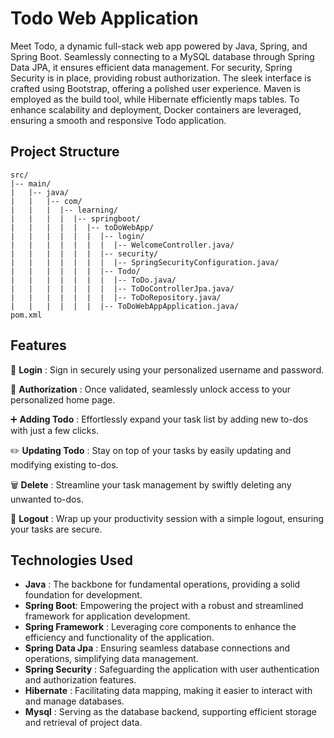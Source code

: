 # Todo Web Application
Meet Todo, a dynamic full-stack web app powered by Java, Spring, and Spring Boot. Seamlessly connecting to a MySQL database through Spring Data JPA, it ensures efficient data management. For security, Spring Security is in place, providing robust authorization. The sleek interface is crafted using Bootstrap, offering a polished user experience. Maven is employed as the build tool, while Hibernate efficiently maps tables. To enhance scalability and deployment, Docker containers are leveraged, ensuring a smooth and responsive Todo application.

## Project Structure
```
src/
|-- main/
|   |-- java/
|   |   |-- com/
|   |   |  |-- learning/
|   |   |  |  |-- springboot/
|   |   |  |  |  |-- toDoWebApp/
|   |   |  |  |  |  |-- login/
|   |   |  |  |  |  |  |-- WelcomeController.java/
|   |   |  |  |  |  |-- security/
|   |   |  |  |  |  |  |-- SpringSecurityConfiguration.java/
|   |   |  |  |  |  |-- Todo/
|   |   |  |  |  |  |  |-- ToDo.java/
|   |   |  |  |  |  |  |-- ToDoControllerJpa.java/
|   |   |  |  |  |  |  |-- ToDoRepository.java/
|   |   |  |  |  |  |-- ToDoWebAppApplication.java/
pom.xml
```

## Features

🔐 **Login** : Sign in securely using your personalized username and password.

🚀 **Authorization** : Once validated, seamlessly unlock access to your personalized home page.

➕ **Adding Todo** : Effortlessly expand your task list by adding new to-dos with just a few clicks.

✏️ **Updating Todo** : Stay on top of your tasks by easily updating and modifying existing to-dos.

🗑️ **Delete** : Streamline your task management by swiftly deleting any unwanted to-dos.

👋 **Logout** : Wrap up your productivity session with a simple logout, ensuring your tasks are secure.

## Technologies Used

- **Java** : The backbone for fundamental operations, providing a solid foundation for development.
- **Spring Boot**:  Empowering the project with a robust and streamlined framework for application development.
- **Spring Framework** : Leveraging core components to enhance the efficiency and functionality of the application.
- **Spring Data Jpa** : Ensuring seamless database connections and operations, simplifying data management.
- **Spring Security** : Safeguarding the application with user authentication and authorization features.
- **Hibernate** : Facilitating data mapping, making it easier to interact with and manage databases.
- **Mysql** : Serving as the database backend, supporting efficient storage and retrieval of project data.

